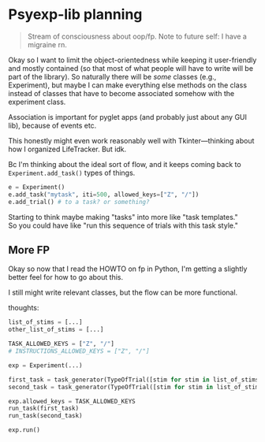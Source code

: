 # Psyexp-lib planning

>Stream of consciousness about oop/fp. Note to future self: I have a migraine rn.

Okay so I want to limit the object-orientedness while keeping it user-friendly
and mostly contained (so that most of what people will have to write will be
part of the library). So naturally there will be *some* classes (e.g., Experiment),
but maybe I can make everything else methods on the class instead of classes
that have to become associated somehow with the experiment class.

Association is important for pyglet apps (and probably just about any GUI lib),
because of events etc.

This honestly might even work reasonably well with Tkinter—thinking about how
I organized LifeTracker. But idk.

Bc I'm thinking about the ideal sort of flow, and it keeps coming back to
`Experiment.add_task()` types of things.

```python
e = Experiment()
e.add_task("mytask", iti=500, allowed_keys=["Z", "/"])
e.add_trial() # to a task? or something?
```

Starting to think maybe making "tasks" into more like "task templates."  
So you could have like "run this sequence of trials with this task style."

## More FP

Okay so now that I read the HOWTO on fp in Python, I'm getting a slightly better
feel for how to go about this.

I still might write relevant classes, but the flow can be more functional.

thoughts:

```python
list_of_stims = [...]
other_list_of_stims = [...]

TASK_ALLOWED_KEYS = ["Z", "/"]
# INSTRUCTIONS_ALLOWED_KEYS = ["Z", "/"]

exp = Experiment(...)

first_task = task_generator(TypeOfTrial([stim for stim in list_of_stims])
second_task = task_generator(TypeOfTrial([stim for stim in list_of_stims])

exp.allowed_keys = TASK_ALLOWED_KEYS
run_task(first_task)
run_task(second_task)

exp.run()
```
